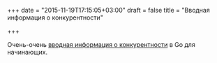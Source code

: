 +++
date = "2015-11-19T17:15:05+03:00"
draft = false
title = "Вводная информация о конкурентности"

+++

<p>Очень-очень <a href="http://bit.ly/1MSiQ5w">вводная информация о конкурентности</a> в Go для начинающих.</p>


